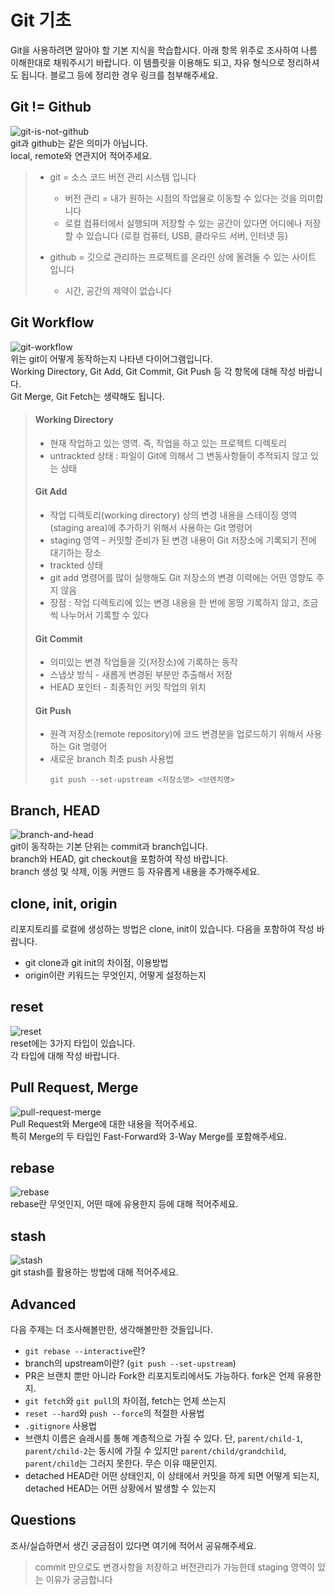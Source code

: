 # Git 기초
Git을 사용하려면 알아야 할 기본 지식을 학습합시다. 아래 항목 위주로 조사하여 나름 이해한대로 채워주시기 바랍니다. 이 템플릿을 이용해도 되고, 자유 형식으로 정리하셔도 됩니다. 블로그 등에 정리한 경우 링크를 첨부해주세요.

## Git != Github
![git-is-not-github](https://user-images.githubusercontent.com/51331195/160232512-3d6686ca-4ae3-4f11-a8d7-c893c0a7526a.png)  
git과 github는 같은 의미가 아닙니다.  
local, remote와 연관지어 적어주세요.  
> * git = 소스 코드 버전 관리 시스템 입니다 
>   * 버전 관리 = 내가 원하는 시점의 작업물로 이동할 수 있다는 것을 의미합니다 
>   * 로컬 컴퓨터에서 실행되며 저장할 수 있는 공간이 있다면 어디에나 저장 할 수 있습니다 (로컬 컴퓨터, USB, 클라우드 서버, 인터넷 등)  
>
> * github = 깃으로 관리하는 프로젝트를 온라인 상에 올려둘 수 있는 사이트 입니다 
>   * 시간, 공간의 제약이 없습니다 

## Git Workflow
![git-workflow](https://cdn-media-1.freecodecamp.org/images/1*iL2J8k4ygQlg3xriKGimbQ.png)  
위는 git이 어떻게 동작하는지 나타낸 다이어그램입니다.  
Working Directory, Git Add, Git Commit, Git Push 등 각 항목에 대해 작성 바랍니다.  
Git Merge, Git Fetch는 생략해도 됩니다.
> #### Working Directory
> * 현재 작업하고 있는 영역. 즉, 작업을 하고 있는 프로젝트 디렉토리
> * untrackted 상태 : 파일이 Git에 의해서 그 변동사항들이 추적되지 않고 있는 상태
> 
> #### Git Add
> * 작업 디렉토리(working directory) 상의 변경 내용을 스테이징 영역(staging area)에 추가하기 위해서 사용하는 Git 명령어
> * staging 영역 - 커밋할 준비가 된 변경 내용이 Git 저장소에 기록되기 전에 대기하는 장소 
> * trackted 상태
> * git add 명령어를 많이 실행해도 Git 저장소의 변경 이력에는 어떤 영향도 주지 않음
> * 장점 : 작업 디렉토리에 있는 변경 내용을 한 번에 몽땅 기록하지 않고, 조금씩 나누어서 기록할 수 있다
> 
> #### Git Commit
> * 의미있는 변경 작업들을 깃(저장소)에 기록하는 동작
> * 스냅샷 방식 - 새롭게 변경된 부분만 추출해서 저장
> * HEAD 포인터 -  최종적인 커밋 작업의 위치
>
> #### Git Push
> * 원격 저장소(remote repository)에 코드 변경분을 업로드하기 위해서 사용하는 Git 명령어
> * 새로운 branch 최초 push 사용법  
>    ``` git
>    git push --set-upstream <저장소명> <브렌치명> 
>    ```




## Branch, HEAD
![branch-and-head](https://ihatetomatoes.net/wp-content/uploads/2020/04/07-head-pointer.png)  
git이 동작하는 기본 단위는 commit과 branch입니다.  
branch와 HEAD, git checkout을 포함하여 작성 바랍니다.  
branch 생성 및 삭제, 이동 커맨드 등 자유롭게 내용을 추가해주세요.
>


## clone, init, origin
리포지토리를 로컬에 생성하는 방법은 clone, init이 있습니다. 다음을 포함하여 작성 바랍니다.
- git clone과 git init의 차이점, 이용방법
- origin이란 키워드는 무엇인지, 어떻게 설정하는지

## reset
![reset](https://user-images.githubusercontent.com/51331195/160235594-8836570b-e8bf-484a-bb92-b2bd6d873066.png)  
reset에는 3가지 타입이 있습니다.  
각 타입에 대해 작성 바랍니다.

## Pull Request, Merge
![pull-request-merge](https://atlassianblog.wpengine.com/wp-content/uploads/bitbucket411-blog-1200x-branches2.png)  
Pull Request와 Merge에 대한 내용을 적어주세요.  
특히 Merge의 두 타입인 Fast-Forward와 3-Way Merge를 포함해주세요.

## rebase
![rebase](https://user-images.githubusercontent.com/51331195/160234052-7fe70f85-5906-4474-b809-782adae92b3c.png)  
rebase란 무엇인지, 어떤 때에 유용한지 등에 대해 적어주세요.

## stash
![stash](https://d8it4huxumps7.cloudfront.net/bites/wp-content/banners/2023/4/642a663eaff96_git_stash.png)  
git stash를 활용하는 방법에 대해 적어주세요.

## Advanced
다음 주제는 더 조사해볼만한, 생각해볼만한 것들입니다. 
- `git rebase --interactive`란?
- branch의 upstream이란? (`git push --set-upstream`)
- PR은 브랜치 뿐만 아니라 Fork한 리포지토리에서도 가능하다. fork은 언제 유용한지. 
- `git fetch`와 `git pull`의 차이점, fetch는 언제 쓰는지
- `reset --hard`와 `push --force`의 적절한 사용법
- `.gitignore` 사용법
- 브랜치 이름은 슬래시를 통해 계층적으로 가질 수 있다. 단, `parent/child-1`, `parent/child-2`는 동시에 가질 수 있지만 `parent/child/grandchild`, `parent/child`는 그러지 못한다. 무슨 이유 때문인지. 
- detached HEAD란 어떤 상태인지, 이 상태에서 커밋을 하게 되면 어떻게 되는지, detached HEAD는 어떤 상황에서 발생할 수 있는지

## Questions
조사/실습하면서 생긴 궁금점이 있다면 여기에 적어서 공유해주세요.
> commit 만으로도 변경사항을 저장하고 버전관리가 가능한데 staging 영역이 있는 이유가 궁금합니다